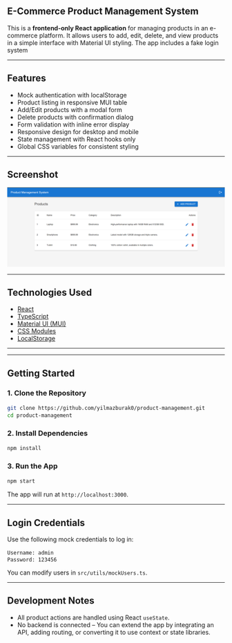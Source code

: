 ## E-Commerce Product Management System

This is a **frontend-only React application** for managing products in an e-commerce platform. It allows users to add, edit, delete, and view products in a simple interface with Material UI styling. The app includes a fake login system

---

## Features

-  Mock authentication with localStorage  
-  Product listing in responsive MUI table  
-  Add/Edit products with a modal form
-  Delete products with confirmation dialog  
-  Form validation with inline error display  
-  Responsive design for desktop and mobile  
-  State management with React hooks only  
-  Global CSS variables for consistent styling  

---

##  Screenshot

![App Screenshot](/src/assets/screenshot-main.png)

---

##  Technologies Used

- [React](https://reactjs.org/)
- [TypeScript](https://www.typescriptlang.org/)
- [Material UI (MUI)](https://mui.com/)
- [CSS Modules](https://github.com/css-modules/css-modules)
- [LocalStorage](https://developer.mozilla.org/en-US/docs/Web/API/Window/localStorage)

---

---

## Getting Started

### 1. Clone the Repository
```bash
git clone https://github.com/yilmazburak0/product-management.git
cd product-management
```

### 2. Install Dependencies
```bash
npm install
```

### 3. Run the App
```bash
npm start
```

The app will run at `http://localhost:3000`.

---

## Login Credentials

Use the following mock credentials to log in:

```
Username: admin
Password: 123456
```

You can modify users in `src/utils/mockUsers.ts`.

---

## Development Notes

- All product actions are handled using React `useState`.
- No backend is connected – You can extend the app by integrating an API, adding routing, or converting it to use context or state libraries.